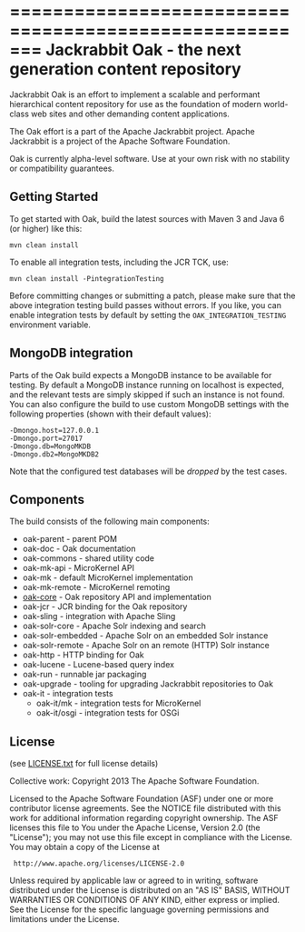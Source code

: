 =======================================================
Jackrabbit Oak - the next generation content repository
=======================================================

Jackrabbit Oak is an effort to implement a scalable and performant
hierarchical content repository for use as the foundation of modern
world-class web sites and other demanding content applications.

The Oak effort is a part of the Apache Jackrabbit project.
Apache Jackrabbit is a project of the Apache Software Foundation.

Oak is currently alpha-level software. Use at your own risk with no
stability or compatibility guarantees.

Getting Started
---------------

To get started with Oak, build the latest sources with
Maven 3 and Java 6 (or higher) like this:

    mvn clean install

To enable all integration tests, including the JCR TCK, use:

    mvn clean install -PintegrationTesting

Before committing changes or submitting a patch, please make sure that
the above integration testing build passes without errors. If you like,
you can enable integration tests by default by setting the
`OAK_INTEGRATION_TESTING` environment variable.

MongoDB integration
-------------------

Parts of the Oak build expects a MongoDB instance to be available for
testing. By default a MongoDB instance running on localhost is expected,
and the relevant tests are simply skipped if such an instance is not found.
You can also configure the build to use custom MongoDB settings with the
following properties (shown with their default values):

    -Dmongo.host=127.0.0.1
    -Dmongo.port=27017
    -Dmongo.db=MongoMKDB
    -Dmongo.db2=MongoMKDB2

Note that the configured test databases will be *dropped* by the test cases.

Components
----------

The build consists of the following main components:

  - oak-parent        - parent POM
  - oak-doc           - Oak documentation
  - oak-commons       - shared utility code
  - oak-mk-api        - MicroKernel API
  - oak-mk            - default MicroKernel implementation
  - oak-mk-remote     - MicroKernel remoting
  - [oak-core][1]     - Oak repository API and implementation
  - oak-jcr           - JCR binding for the Oak repository
  - oak-sling         - integration with Apache Sling
  - oak-solr-core     - Apache Solr indexing and search
  - oak-solr-embedded - Apache Solr on an embedded Solr instance
  - oak-solr-remote   - Apache Solr on an remote (HTTP) Solr instance
  - oak-http          - HTTP binding for Oak
  - oak-lucene        - Lucene-based query index
  - oak-run           - runnable jar packaging
  - oak-upgrade       - tooling for upgrading Jackrabbit repositories to Oak
  - oak-it            - integration tests
    - oak-it/mk       - integration tests for MicroKernel
    - oak-it/osgi     - integration tests for OSGi

  [1]: oak-core/README.md

License
-------

(see [LICENSE.txt](LICENSE.txt) for full license details)

Collective work: Copyright 2013 The Apache Software Foundation.

Licensed to the Apache Software Foundation (ASF) under one or more
contributor license agreements.  See the NOTICE file distributed with
this work for additional information regarding copyright ownership.
The ASF licenses this file to You under the Apache License, Version 2.0
(the "License"); you may not use this file except in compliance with
the License.  You may obtain a copy of the License at

     http://www.apache.org/licenses/LICENSE-2.0

Unless required by applicable law or agreed to in writing, software
distributed under the License is distributed on an "AS IS" BASIS,
WITHOUT WARRANTIES OR CONDITIONS OF ANY KIND, either express or implied.
See the License for the specific language governing permissions and
limitations under the License.

